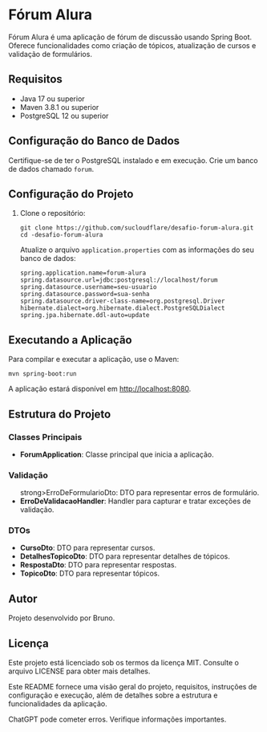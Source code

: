<h1>Fórum Alura</h1>
<p>Fórum Alura é uma aplicação de fórum de discussão usando Spring Boot. Oferece funcionalidades como criação de tópicos, atualização de cursos e validação de formulários.</p>

<h2>Requisitos</h2>
<ul>
<li>Java 17 ou superior</li>
<li>Maven 3.8.1 ou superior</li>
<li>PostgreSQL 12 ou superior</li>
</ul>

<h2>Configuração do Banco de Dados</h2>
<p>Certifique-se de ter o PostgreSQL instalado e em execução. Crie um banco de dados chamado <code>forum</code>.</p>

<h2>Configuração do Projeto</h2>
<ol>
<li>Clone o repositório:</li>
<pre><code>git clone https://github.com/sucloudflare/desafio-forum-alura.git
cd -desafio-forum-alura
</code></pre>

<p>Atualize o arquivo <code>application.properties</code> com as informações do seu banco de dados:</p>
<pre><code>spring.application.name=forum-alura
spring.datasource.url=jdbc:postgresql://localhost/forum
spring.datasource.username=seu-usuario
spring.datasource.password=sua-senha
spring.datasource.driver-class-name=org.postgresql.Driver
hibernate.dialect=org.hibernate.dialect.PostgreSQLDialect
spring.jpa.hibernate.ddl-auto=update
</code></pre>
</ol>

<h2>Executando a Aplicação</h2>
<p>Para compilar e executar a aplicação, use o Maven:</p>
<pre><code>mvn spring-boot:run</code></pre>
<p>A aplicação estará disponível em <a href="http://localhost:8080">http://localhost:8080</a>.</p>
<h2>Estrutura do Projeto</h2>
<h3>Classes Principais</h3>
<ul>
<li><strong>ForumApplication</strong>: Classe principal que inicia a aplicação.</li>
</ul>

<h3>Validação</h3>
<ul>strong>ErroDeFormularioDto</strong>: DTO para representar erros de formulário.</li>
<li><strong>ErroDeValidacaoHandler</strong>: Handler para capturar e tratar exceções de validação.</li>
</ul>

<h3>DTOs</h3>
<ul>
<li><strong>CursoDto</strong>: DTO para representar cursos.</li>
<li><strong>DetalhesTopicoDto</strong>: DTO para representar detalhes de tópicos.</li>
<li><strong>RespostaDto</strong>: DTO para representar respostas.</li>
<li><strong>TopicoDto</strong>: DTO para representar tópicos.</li>
</ul>

<h2>Autor</h2>
<p>Projeto desenvolvido por Bruno.</p>

<h2>Licença</h2>
<p>Este projeto está licenciado sob os termos da licença MIT. Consulte o arquivo LICENSE para obter mais detalhes.</p>

<footer>
<p>Este README fornece uma visão geral do projeto, requisitos, instruções de configuração e execução, além de detalhes sobre a estrutura e funcionalidades da aplicação.</p>
<p>ChatGPT pode cometer erros. Verifique informações importantes.</p>
</footer>
